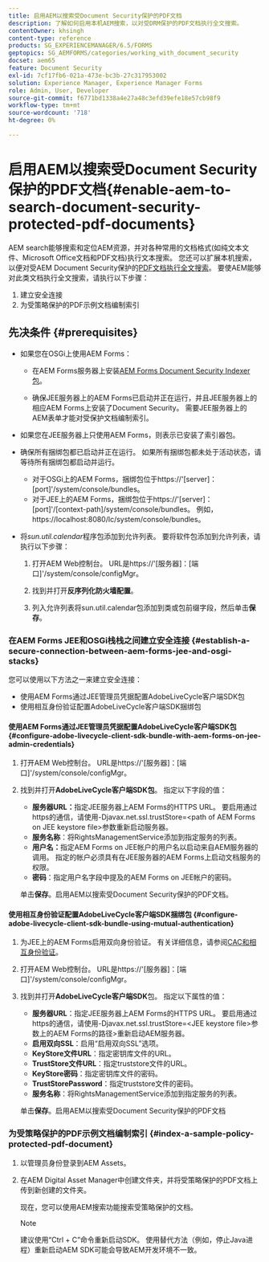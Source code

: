 ```yaml
---
title: 启用AEM以搜索受Document Security保护的PDF文档
description: 了解如何启用本机AEM搜索，以对受DRM保护的PDF文档执行全文搜索。
contentOwner: khsingh
content-type: reference
products: SG_EXPERIENCEMANAGER/6.5/FORMS
geptopics: SG_AEMFORMS/categories/working_with_document_security
docset: aem65
feature: Document Security
exl-id: 7cf17fb6-021a-473e-bc3b-27c317953002
solution: Experience Manager, Experience Manager Forms
role: Admin, User, Developer
source-git-commit: f6771bd1338a4e27a48c3efd39efe18e57cb98f9
workflow-type: tm+mt
source-wordcount: '718'
ht-degree: 0%

---
```


# 启用AEM以搜索受Document Security保护的PDF文档{#enable-aem-to-search-document-security-protected-pdf-documents}

AEM search能够搜索和定位AEM资源，并对各种常用的文档格式(如纯文本文件、Microsoft Office文档和PDF文档)执行文本搜索。 您还可以扩展本机搜索，以便对受AEM Document Security保护的[PDF文档执行全文搜索](../../forms/using/admin-help/document-security.md)。 要使AEM能够对此类文档执行全文搜索，请执行以下步骤：

1. 建立安全连接
1. 为受策略保护的PDF示例文档编制索引

## 先决条件 {#prerequisites}

* 如果您在OSGi上使用AEM Forms：

   * 在AEM Forms服务器上安装[AEM Forms Document Security Indexer包](https://helpx.adobe.com/cn/aem-forms/kb/aem-forms-releases.html)。

   * 确保JEE服务器上的AEM Forms已启动并正在运行，并且JEE服务器上的相应AEM Forms上安装了Document Security。 需要JEE服务器上的AEM表单才能对受保护文档编制索引。

* 如果您在JEE服务器上只使用AEM Forms，则表示已安装了索引器包。
* 确保所有捆绑包都已启动并正在运行。 如果所有捆绑包都未处于活动状态，请等待所有捆绑包都启动并运行。

   * 对于OSGi上的AEM Forms，捆绑包位于https://&#39;[server]：[port]&#39;/system/console/bundles。
   * 对于JEE上的AEM Forms，捆绑包位于https://&#39;[server]：[port]&#39;/[context-path]/system/console/bundles。 例如，https://localhost:8080/lc/system/console/bundles。

* 将&#x200B;*sun.util.calendar*&#x200B;程序包添加到允许列表。 要将软件包添加到允许列表，请执行以下步骤：

   1. 打开AEM Web控制台。 URL是https://&#39;[服务器]：[端口]&#39;/system/console/configMgr。
   1. 找到并打开&#x200B;**反序列化防火墙配置**。

   1. 列入允许列表将sun.util.calendar包添加到类或包前缀字段，然后单击&#x200B;**保存**。

### 在AEM Forms JEE和OSGi栈栈之间建立安全连接 {#establish-a-secure-connection-between-aem-forms-jee-and-osgi-stacks}

您可以使用以下方法之一来建立安全连接：

* 使用AEM Forms通过JEE管理员凭据配置AdobeLiveCycle客户端SDK包
* 使用相互身份验证配置AdobeLiveCycle客户端SDK捆绑包

#### 使用AEM Forms通过JEE管理员凭据配置AdobeLiveCycle客户端SDK包 {#configure-adobe-livecycle-client-sdk-bundle-with-aem-forms-on-jee-admin-credentials}

1. 打开AEM Web控制台。 URL是https://&#39;[服务器]：[端口]&#39;/system/console/configMgr。
1. 找到并打开&#x200B;**AdobeLiveCycle客户端SDK包**。 指定以下字段的值：

   * **服务器URL：**&#x200B;指定JEE服务器上AEM Forms的HTTPS URL。 要启用通过https的通信，请使用-Djavax.net.ssl.trustStore=&lt;path of AEM Forms on JEE keystore file>参数重新启动服务器。
   * **服务名称**：将RightsManagementService添加到指定服务的列表。
   * **用户名：**&#x200B;指定AEM Forms on JEE帐户的用户名以启动来自AEM服务器的调用。 指定的帐户必须具有在JEE服务器的AEM Forms上启动文档服务的权限。
   * **密码**：指定用户名字段中提及的AEM Forms on JEE帐户的密码。

   单击&#x200B;**保存**。启用AEM以搜索受Document Security保护的PDF文档。

#### 使用相互身份验证配置AdobeLiveCycle客户端SDK捆绑包 {#configure-adobe-livecycle-client-sdk-bundle-using-mutual-authentication}

1. 为JEE上的AEM Forms启用双向身份验证。 有关详细信息，请参阅[CAC和相互身份验证](https://helpx.adobe.com/livecycle/kb/cac-mutual-authentication.html)。
1. 打开AEM Web控制台。 URL是https://&#39;[服务器]：[端口]&#39;/system/console/configMgr。
1. 找到并打开&#x200B;**AdobeLiveCycle客户端SDK**&#x200B;包。 指定以下属性的值：

   * **服务器URL**：指定JEE服务器上AEM Forms的HTTPS URL。 要启用通过https的通信，请使用-Djavax.net.ssl.trustStore=&lt;JEE keystore file>参数上的AEM Forms的路径>重新启动AEM服务器。
   * **启用双向SSL**：启用“启用双向SSL”选项。
   * **KeyStore文件URL**：指定密钥库文件的URL。
   * **TrustStore文件URL**：指定truststore文件的URL。
   * **KeyStore密码**：指定密钥库文件的密码。
   * **TrustStorePassword**：指定truststore文件的密码。
   * **服务名称**：将RightsManagementService添加到指定服务的列表。

   单击&#x200B;**保存**。启用AEM以搜索受Document Security保护的PDF文档

### 为受策略保护的PDF示例文档编制索引 {#index-a-sample-policy-protected-pdf-document}

1. 以管理员身份登录到AEM Assets。
1. 在AEM Digital Asset Manager中创建文件夹，并将受策略保护的PDF文档上传到新创建的文件夹。

   现在，您可以使用AEM搜索功能搜索受策略保护的文档。

   >[!NOTE]
   >
   > 建议使用“Ctrl + C”命令重新启动SDK。 使用替代方法（例如，停止Java进程）重新启动AEM SDK可能会导致AEM开发环境不一致。
